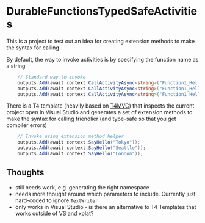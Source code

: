 # DurableFunctionsTypedSafeActivities

This is a project to test out an idea for creating extension methods to make the syntax for calling 

By default, the way to invoke activities is by specifying the function name as a string

```csharp
    // Standard way to invoke
    outputs.Add(await context.CallActivityAsync<string>("Function1_Hello", "Tokyo"));
    outputs.Add(await context.CallActivityAsync<string>("Function1_Hello", "Seattle"));
    outputs.Add(await context.CallActivityAsync<string>("Function1_Hello", "London"));
```

There is a T4 template (heavily based on [T4MVC](https://github.com/T4MVC/T4MVC)) that inspects the current project open in Visual Studio and generates a set of extension methods to make the syntax for calling friendlier (and type-safe so that you get compiler errors)

```csharp
    // Invoke using extension method helper
    outputs.Add(await context.SayHello("Tokyo"));
    outputs.Add(await context.SayHello("Seattle"));
    outputs.Add(await context.SayHello("London"));
```

## Thoughts

* still needs work, e.g. generating the right namespace
* needs more thought around which parameters to include. Currently just hard-coded to ignore `TextWriter`
* only works in Visual Studio - is there an alternative to T4 Templates that works outside of VS and xplat?